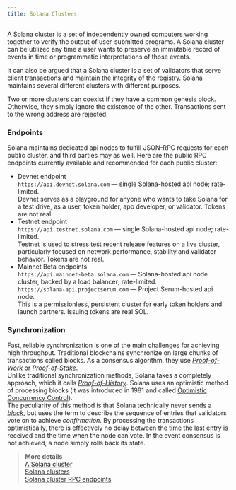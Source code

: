 ```yaml
---
title: Solana Clusters
---
```

 
A Solana cluster is a set of independently owned computers working together to verify the output of user-submitted programs. A Solana cluster can be utilized any time a user wants to preserve an immutable record of events in time or programmatic interpretations of those events.  

It can also be argued that a Solana cluster is a set of validators that serve client transactions and maintain the integrity of the registry. Solana maintains several different clusters with different purposes. 

Two or more clusters can coexist if they have a common genesis block. Otherwise, they simply ignore the existence of the other. Transactions sent to the wrong address are rejected.  

### Endpoints
Solana maintains dedicated api nodes to fulfill JSON-RPC requests for each public cluster, and third parties may as well. Here are the public RPC endpoints currently available and recommended for each public cluster:
  * Devnet endpoint  
`https://api.devnet.solana.com` — single Solana-hosted api node; rate-limited.  
Devnet serves as a playground for anyone who wants to take Solana for a test drive, as a user, token holder, app developer, or validator. Tokens are not real.
  * Testnet endpoint  
`https://api.testnet.solana.com` — single Solana-hosted api node; rate-limited.  
Testnet is used to stress test recent release features on a live cluster, particularly focused on network performance, stability and validator behavior. Tokens are not real.
  * Mainnet Beta endpoints  
`https://api.mainnet-beta.solana.com` — Solana-hosted api node cluster, backed by a load balancer; rate-limited.  
`https://solana-api.projectserum.com` — Project Serum-hosted api node.  
This is a permissionless, persistent cluster for early token holders and launch partners. Issuing tokens are real SOL.

### Synchronization
Fast, reliable synchronization is one of the main challenges for achieving high throughput. Traditional blockchains synchronize on large chunks of transactions called blocks. As a consensus algorithm, they use *[Proof-of-Work](https://en.wikipedia.org/wiki/Proof_of_work)* or *[Proof-of-Stake](https://en.wikipedia.org/wiki/Proof_of_stake)*.  
Unlike traditional synchronization methods, Solana takes a completely approach, which it calls *[Proof-of-History](https://docs.neonlabs.org/docs/glossary#proof-of-history-poh)*. Solana uses an optimistic method of processing blocks (it was introduced in 1981 and called [Optimistic Concurrency Control](https://en.wikipedia.org/wiki/Optimistic_concurrency_control)).  
The peculiarity of this method is that Solana technically never sends a *[block](https://docs.neonlabs.org/docs/glossary#block)*, but uses the term to describe the sequence of entries that validators vote on to achieve *confirmation*. By processing the transactions optimistically, there is effectively no delay between the time the last entry is received and the time when the node can vote. In the event consensus is not achieved, a node simply rolls back its state.


> **More details**  
> [A Solana cluster](https://docs.solana.com/cluster/overview)  
> [Solana clusters](https://docs.solana.com/clusters)  
> [Solana cluster RPC endpoints](https://docs.solana.com/cluster/rpc-endpoints)
